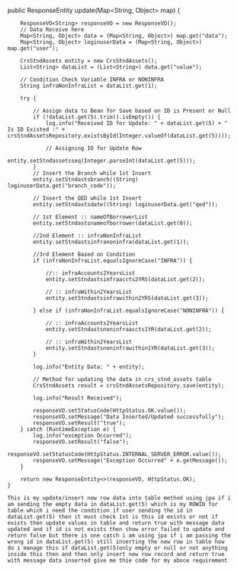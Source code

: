 public ResponseEntity update(Map<String, Object> map) {

        ResponseVO<String> responseVO = new ResponseVO();
        // Data Receive here
        Map<String, Object> data = (Map<String, Object>) map.get("data");
        Map<String, Object> loginuserData = (Map<String, Object>) map.get("user");

        CrsStndAssets entity = new CrsStndAssets();
        List<String> dataList = (List<String>) data.get("value");

        // Condition Check Variable INFRA or NONINFRA
        String infraNonInfraList = dataList.get(1);

        try {

            // Assign data to Bean for Save based on ID is Present or Null
            if (!dataList.get(5).trim().isEmpty()) {
                log.info("Received ID for Update: " + dataList.get(5) + " Is ID Existed :" + crsStndAssetsRepository.existsById(Integer.valueOf(dataList.get(5))));

                // Assigning ID for Update Row
                entity.setStndassetsseq(Integer.parseInt(dataList.get(5)));
            }
            // Insert the Branch while 1st Insert
            entity.setStndastsbranch((String) loginuserData.get("branch_code"));

            // Insert the QED while 1st Insert
            entity.setStndastsdate((String) loginuserData.get("qed"));

            // 1st Element :: nameOfBorrowerList
            entity.setStndastsnameofborrower(dataList.get(0));

            //2nd Element :: infraNonInfraList
            entity.setStndastsinfranoninfra(dataList.get(1));

            //3rd Element Based on Condition
            if (infraNonInfraList.equalsIgnoreCase("INFRA")) {

                //:: infraAccounts2YearsList
                entity.setStndastsinfraaccts2YRS(dataList.get(2));

                // :: infraWithin2YearsList
                entity.setStndastsinfrawithin2YRS(dataList.get(3));

            } else if (infraNonInfraList.equalsIgnoreCase("NONINFRA")) {

                // :: infraAccounts2YearsList
                entity.setStndastsnoninfraaccts1YR(dataList.get(2));

                // :: infraWithin2YearsList
                entity.setStndastsnoninfrawithin1YR(dataList.get(3));
            }

            log.info("Entity Data: " + entity);

            // Method for updating the data in crs_stnd_assets table
            CrsStndAssets result = crsStndAssetsRepository.save(entity);

            log.info("Result Received");

            responseVO.setStatusCode(HttpStatus.OK.value());
            responseVO.setMessage("Data Inserted/Updated successfully");
            responseVO.setResult("true");
        } catch (RuntimeException e) {
            log.info("exception Occurred");
            responseVO.setResult("false");
            responseVO.setStatusCode(HttpStatus.INTERNAL_SERVER_ERROR.value());
            responseVO.setMessage("Exception Occurred" + e.getMessage());
        }

        return new ResponseEntity<>(responseVO, HttpStatus.OK);
    }
	
	This is my update/insert new row data into table method using jpa if i am sending the empty data in dataList.get(5) which is my ROWID for table which i need the condition if user sending the id in dataList.get(5) then it must check 1st is this id exists or not if exists then update values in table and return true with message data updated and if id is not exists then show error failed to update and return false but there is one catch i am using jpa if i am passing the wrong id in dataList.get(5) still inserting the new row in table how do i manage this if dataList.get(5)only empty or null or not anything inside this then and then only insert new row record and return true with message data inserted give me thie code for my aboce requirement
